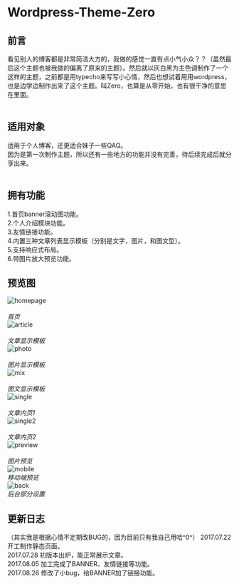 # Wordpress-Theme-Zero
## 前言 
看见别人的博客都是非常简洁大方的，我做的感觉一直有点小气小众？？（虽然最后这个主题也被我做的偏离了原来的主题）。然后就以灰白黑为主色调制作了一个这样的主题，之前都是用typecho来写写小心情，然后也想试着用用wordpress，也是边学边制作出来了这个主题。叫Zero，也算是从零开始，也有很干净的意思在里面。
</br>
</br>
## 适用对象
适用于个人博客，还更适合妹子一些QAQ。</br>
因为是第一次制作主题，所以还有一些地方的功能并没有完善，待后续完成后就分享出来。</br>
</br>
## 拥有功能
1.首页banner滚动图功能。</br>
2.个人介绍模块功能。</br>
3.友情链接功能。</br>
4.内置三种文章列表显示模板（分别是文字，图片，和图文型）。</br>
5.支持响应式布局。</br>
6.带图片放大预览功能。</br>

## 预览图
<a><img class="show" src="http://wx4.sinaimg.cn/large/0069luTRgy1fi9788h7ihj30z20il75k.jpg" alt="homepage" /></a></br>  
<em>首页</em></br>
<a><img class="show" src="http://wx2.sinaimg.cn/large/0069luTRgy1fi978arerzj30z50inab5.jpg" alt="article" /></a></br>  
<em>文章显示模板</em></br>
<a><img class="show" src="http://wx3.sinaimg.cn/large/0069luTRgy1fi978db3pbj30z70ingnp.jpg" alt="photo" /></a></br>  
<em>图片显示模板</em></br>
<a><img class="show" src="http://wx3.sinaimg.cn/large/0069luTRgy1fi978gl7abj30z50ikwfr.jpg" alt="mix" /></a></br>  
<em>图文显示模板</em></br>
<a><img class="show" src="http://wx4.sinaimg.cn/large/0069luTRgy1fi978jq10hj30z70ikjsh.jpg" alt="single" /></a></br>  
<em>文章内页1</em></br>
<a><img class="show" src="http://wx2.sinaimg.cn/large/0069luTRgy1fi978o3bzhj30z40gsgly.jpg" alt="single2" /></a></br>  
<em>文章内页2</em></br>
<a><img class="show" src="http://wx3.sinaimg.cn/large/0069luTRgy1fi978s5p5zj30z90in0u6.jpg" alt="preview" /></a></br>  
<em>图片预览</em></br>
<a><img class="show" src="http://wx3.sinaimg.cn/mw1024/0069luTRgy1fi978y8js6j30ku112n03.jpg" alt="mobile" /></a></br>
<em>移动端预览</em></br>
<a><img class="show" src="http://wx3.sinaimg.cn/large/0069luTRgy1fi978uxpnnj30za0ik3zd.jpg" alt="back" /></a>  
<em>后台部分设置</em>

## 更新日志
（其实我是根据心情不定期改BUG的，因为目前只有我自己用哈^0^）
2017.07.22 开工制作静态页面。</br>
2017.07.28 初版本出炉，能正常展示文章。</br>
2017.08.05 加工完成了BANNER、友情链接等功能。</br>
2017.08.26 修改了小bug，给BANNER加了链接功能。</br>
